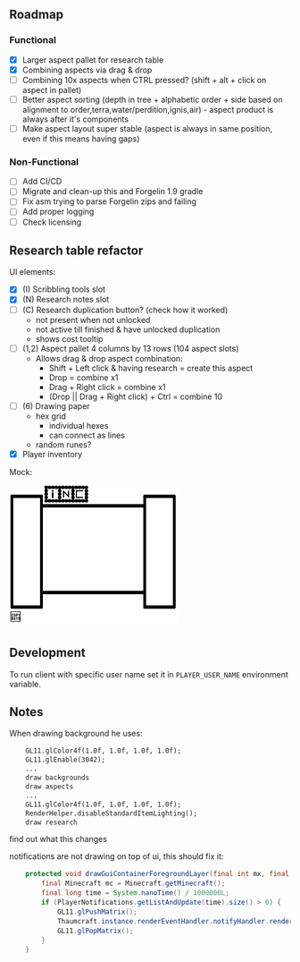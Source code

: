 ## Roadmap
### Functional
  - [x] Larger aspect pallet for research table
  - [x] Combining aspects via drag & drop
  - [ ] Combining 10x aspects when CTRL pressed? (shift + alt + click on aspect in pallet)
  - [ ] Better aspect sorting (depth in tree + alphabetic order + side based on alignment to order,terra,water/perdition,ignis,air) - aspect product is always after it's components
  - [ ] Make aspect layout super stable (aspect is always in same position, even if this means having gaps)

### Non-Functional
  - [ ] Add CI/CD
  - [ ] Migrate and clean-up this and Forgelin 1.9 gradle
  - [ ] Fix asm trying to parse Forgelin zips and failing
  - [ ] Add proper logging
  - [ ] Check licensing

## Research table refactor

UI elements:
  - [x] (I) Scribbling tools slot
  - [x] (N) Research notes slot
  - [ ] (C) Research duplication button? (check how it worked)
     - not present when not unlocked
     - not active till finished & have unlocked duplication
     - shows cost tooltip
  - [ ] (1,2) Aspect pallet 4 columns by 13 rows (104 aspect slots)
     - Allows drag & drop aspect combination:
       - Shift + Left click & having research = create this aspect
       - Drop = combine x1
       - Drag + Right click = combine x1
       - (Drop || Drag + Right click) + Ctrl = combine 10
  - [ ] (6) Drawing paper
     - hex grid
       - individual hexes
        - can connect as lines
     - random runes?
  - [x] Player inventory

Mock:

![UI mock](src/main/resources/assets/thaumcraft/textures/research/table/research-table.png)

## Development
To run client with specific user name set it in `PLAYER_USER_NAME` environment variable.

## Notes
When drawing background he uses:
```
    GL11.glColor4f(1.0f, 1.0f, 1.0f, 1.0f);
    GL11.glEnable(3042);
    ...
    draw backgrounds
    draw aspects
    ...
    GL11.glColor4f(1.0f, 1.0f, 1.0f, 1.0f);
    RenderHelper.disableStandardItemLighting();
    draw research
```
find out what this changes

notifications are not drawing on top of ui, this should fix it:
```java
    protected void drawGuiContainerForegroundLayer(final int mx, final int my) {
        final Minecraft mc = Minecraft.getMinecraft();
        final long time = System.nanoTime() / 1000000L;
        if (PlayerNotifications.getListAndUpdate(time).size() > 0) {
            GL11.glPushMatrix();
            Thaumcraft.instance.renderEventHandler.notifyHandler.renderNotifyHUD(this.width, this.height, time);
            GL11.glPopMatrix();
        }
    }
```
